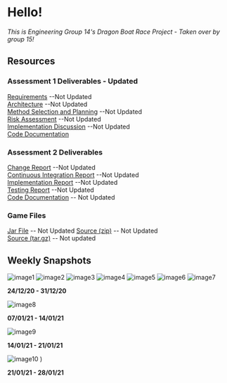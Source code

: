 # Hello!

*This is Engineering Group 14's Dragon Boat Race Project - Taken over by group 15!*

## Resources

### Assessment 1 Deliverables - Updated
[Requirements](https://KinzgoSzn.github.io/pdfs/Req1.pdf) --Not Updated  
[Architecture](https://KingzoSzn.github.io/pdfs/Arch1.pdf) --Not Updated  
[Method Selection and Planning](https://Spanishforsalt.github.io/pdfs/Plan1.pdf) --Not Updated  
[Risk Assessment](https://Spanishforsalt.github.io/pdfs/Risk1.pdf) --Not Updated  
[Implementation Discussion](https://Spanishforsalt.github.io/pdfs/Impl1.pdf) --Not Updated  
[Code Documentation](https://xychic.github.io/files/docs/)


### Assessment 2 Deliverables
[Change Report](https://Spanishforsalt.github.io/pdfs/Req1.pdf) --Not Updated  
[Continuous Integration Report](https://Spanishforsalt.github.io/pdfs/Arch1.pdf) --Not Updated  
[Implementation Report](https://Spanishforsalt.github.io/pdfs/Plan1.pdf) --Not Updated  
[Testing Report](https://Spanishforsalt.github.io/pdfs/Risk1.pdf) --Not Updated  
[Code Documentation](https://xychic.github.io/files/docs/) -- Not Updated 



### Game Files
[Jar File](https://github.com/Xychic/ENG1-DragonBoatRace-Assessment2/releases/download/1.3/DragonBoatRace-1.3.jar) -- Not Updated
[Source (zip)](https://github.com/Xychic/ENG1-DragonBoatRace-Assessment2/archive/1.3.zip) -- Not Updated  
[Source (tar.gz)](https://github.com/Xychic/ENG1-DragonBoatRace-Assessment2/archive/1.3.tar.gz) -- Not updated

## Weekly Snapshots


![image1](https://user-images.githubusercontent.com/72559948/99913817-a7452880-2cf1-11eb-822e-aa4a2ddf8a2f.png)
![image2](https://user-images.githubusercontent.com/72559948/99913893-13c02780-2cf2-11eb-8232-82047dc70e75.png)
![image3](https://user-images.githubusercontent.com/72559948/99913857-e4111f80-2cf1-11eb-9e4d-f056d78e5863.png)
![image4](https://user-images.githubusercontent.com/72559948/99913869-fee39400-2cf1-11eb-8222-258c1bc8abc8.png)
![image5](https://user-images.githubusercontent.com/72559948/99913930-49651080-2cf2-11eb-93ec-1d8906c1a238.png)
![image6](https://user-images.githubusercontent.com/72559948/99913968-8204ea00-2cf2-11eb-98b4-e65bcec0861d.png)
![image7](https://user-images.githubusercontent.com/72559948/99913995-a95bb700-2cf2-11eb-9bbb-a5fc2af7afaa.png)

**24/12/20 - 31/12/20** 



![image8](https://user-images.githubusercontent.com/72558765/106135728-36dadd80-6160-11eb-914e-a1c10311abec.png)

**07/01/21 - 14/01/21** 



![image9](https://user-images.githubusercontent.com/72558765/106135798-51ad5200-6160-11eb-9566-3d4316810f96.png)

**14/01/21 - 21/01/21**



![image10](https://user-images.githubusercontent.com/72558765/106135827-57a33300-6160-11eb-8b28-68cc8e0431f8.png)
)



**21/01/21 - 28/01/21**

